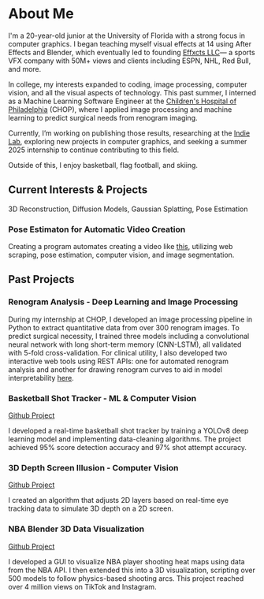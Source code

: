 # About Me

I'm a 20-year-old junior at the University of Florida with a strong focus in computer graphics. I began teaching myself visual effects at 14 using After Effects and Blender, which eventually led to founding <a href="https://www.effxcts.com" target="_blank">Effxcts LLC</a>— a sports VFX company with 50M+ views and clients including ESPN, NHL, Red Bull, and more.

In college, my interests expanded to coding, image processing, computer vision, and all the visual aspects of technology. This past summer, I interned as a Machine Learning Software Engineer at the <a href="https://www.chop.edu/" target="_blank">Children's Hospital of Philadelphia</a> (CHOP), where I applied image processing and machine learning to predict surgical needs from renogram imaging.

Currently, I’m working on publishing those results, researching at the <a href="https://www.cise.ufl.edu/~eragan/indie.html" target="_blank">Indie Lab</a>, exploring new projects in computer graphics, and seeking a summer 2025 internship to continue contributing to this field.

Outside of this, I enjoy basketball, flag football, and skiing.

## Current Interests & Projects
3D Reconstruction, Diffusion Models, Gaussian Splatting, Pose Estimation

### Pose Estimaton for Automatic Video Creation
Creating a program automates creating a video like <a href="https://x.com/ari_fararooy/status/1604536193227427841" target="_blank">this</a>, utilizing web scraping, pose estimation, computer vision, and image segmentation.


## Past Projects
### Renogram Analysis - Deep Learning and Image Processing
During my internship at CHOP, I developed an image processing pipeline in Python to extract quantitative data from over 300 renogram images. To predict surgical necessity, I trained three models including a convolutional neural network with long short-term memory (CNN-LSTM), all validated with 5-fold cross-validation. For clinical utility, I also developed two interactive web tools using REST APIs: one for automated renogram analysis and another for drawing renogram curves to aid in model interpretability <a href="https://renogram-drawing.onrender.com/" target="_blank">here</a>.

### Basketball Shot Tracker - ML & Computer Vision

<a href="https://github.com/avishah3/AI-Basketball-Shot-Detection-Tracker" target="_blank">Github Project</a>

I developed a real-time basketball shot tracker by training a YOLOv8 deep learning model and implementing data-cleaning algorithms. The project achieved 95% score detection accuracy and 97% shot attempt accuracy.

### 3D Depth Screen Illusion - Computer Vision
<a href="https://github.com/avishah3/3D-Screen-Illusion-Using-Webcam" target="_blank">Github Project</a>

I created an algorithm that adjusts 2D layers based on real-time eye tracking data to simulate 3D depth on a 2D screen.

### NBA Blender 3D Data Visualization
<a href="https://github.com/avishah3/DSA-final-project" target="_blank">Github Project</a>

I developed a GUI to visualize NBA player shooting heat maps using data from the NBA API. I then extended this into a 3D visualization, scripting over 500 models to follow physics-based shooting arcs. This project reached over 4 million views on TikTok and Instagram.
